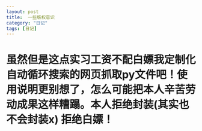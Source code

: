 ```yaml
---
layout: post
title:  一些版权意识
category: "日记"
tags: [日记]
---
```

# 虽然但是这点实习工资不配白嫖我定制化自动循环搜索的网页抓取py文件吧！使用说明更别想了，怎么可能把本人辛苦劳动成果这样糟蹋。本人拒绝封装(其实也不会封装x) 拒绝白嫖！